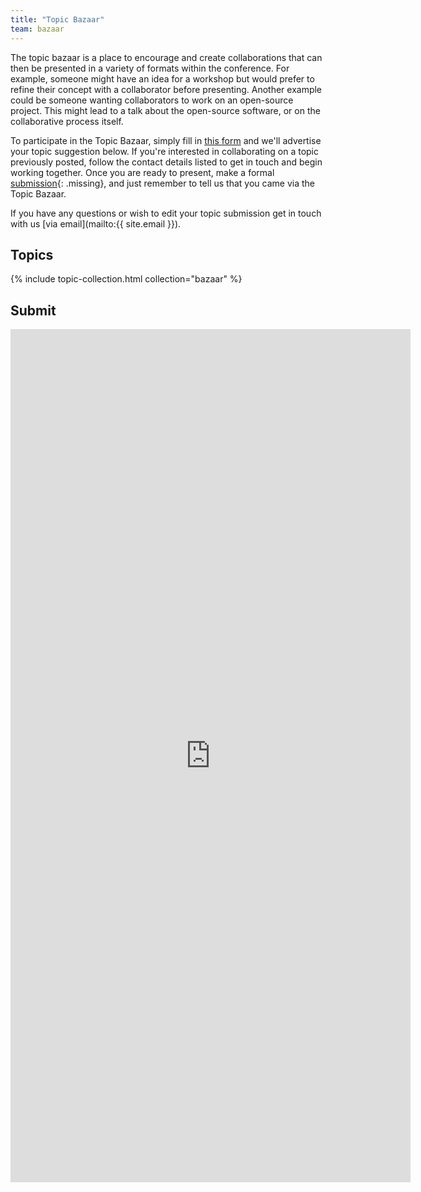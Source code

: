 ```yaml
---
title: "Topic Bazaar"
team: bazaar
---
```


The topic bazaar is a place to encourage and create collaborations that can then be presented in a variety of formats within the conference.
For example, someone might have an idea for a workshop but would prefer to refine their concept with a collaborator before presenting.
Another example could be someone wanting collaborators to work on an open-source project. This might lead to a talk about the open-source software, or on the collaborative process itself.


To participate in the Topic Bazaar, simply fill in [this form](#submit) and we'll advertise your topic suggestion below.
If you're interested in collaborating on a topic previously posted, follow the contact details listed to get in touch and begin working together.
Once you are ready to present, make a formal [submission](){: .missing}, and just remember to tell us that you came via the Topic Bazaar.

If you have any questions or wish to edit your topic submission get in touch with us [via email](mailto:{{ site.email }}).

## Topics

{% include topic-collection.html collection="bazaar" %}

## Submit

<iframe src="https://docs.google.com/forms/d/e/1FAIpQLSeUU4gixJC7RWeOR7CeeK2GnFkKan9Q4qcCg8sN5yMEfWpukw/viewform?embedded=true" width="640" height="1365" frameborder="0" marginheight="0" marginwidth="0">Loading…</iframe>
